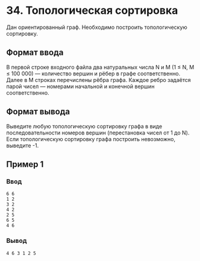 # 34. Топологическая сортировка

Дан ориентированный граф. Необходимо построить топологическую сортировку.

## Формат ввода

В первой строке входного файла два натуральных числа N и M (1 ≤ N, M ≤ 100 000) — количество вершин и рёбер в графе
соответственно. Далее в M строках перечислены рёбра графа. Каждое ребро задаётся парой чисел — номерами начальной и
конечной вершин соответственно.

## Формат вывода

Выведите любую топологическую сортировку графа в виде последовательности номеров вершин (перестановка чисел от 1 до N).
Если топологическую сортировку графа построить невозможно, выведите -1.

## Пример 1

### Ввод

    6 6
    1 2
    3 2
    4 2
    2 5
    6 5
    4 6

### Вывод

    4 6 3 1 2 5 




